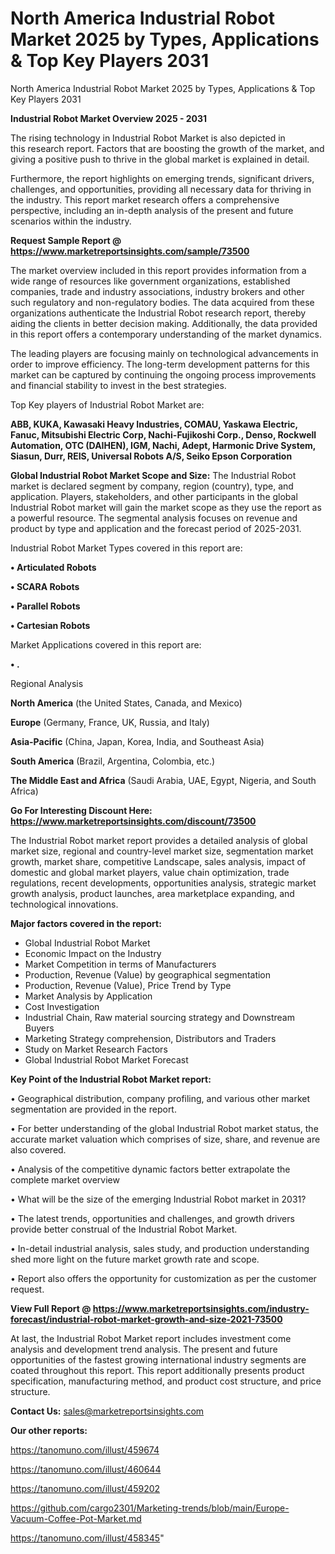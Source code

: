 # North America Industrial Robot Market 2025 by Types, Applications & Top Key Players 2031
North America Industrial Robot Market 2025 by Types, Applications & Top Key Players 2031

<Strong> Industrial Robot Market Overview 2025 - 2031</strong>

The rising technology in Industrial Robot Market is also depicted in this research report. Factors that are boosting the growth of the market, and giving a positive push to thrive in the global market is explained in detail.

Furthermore, the report highlights on emerging trends, significant drivers, challenges, and opportunities, providing all necessary data for thriving in the industry. This report market research offers a comprehensive perspective, including an in-depth analysis of the present and future scenarios within the industry.

<strong>Request Sample Report @ <a href=https://www.marketreportsinsights.com/sample/73500>https://www.marketreportsinsights.com/sample/73500</a></strong>

The market overview included in this report provides information from a wide range of resources like government organizations, established companies, trade and industry associations, industry brokers and other such regulatory and non-regulatory bodies. The data acquired from these organizations authenticate the Industrial Robot research report, thereby aiding the clients in better decision making. Additionally, the data provided in this report offers a contemporary understanding of the market dynamics.

The leading players are focusing mainly on technological advancements in order to improve efficiency. The long-term development patterns for this market can be captured by continuing the ongoing process improvements and financial stability to invest in the best strategies.

Top Key players of Industrial Robot Market are:

<strong>ABB, KUKA, Kawasaki Heavy Industries, COMAU, Yaskawa Electric, Fanuc, Mitsubishi Electric Corp, Nachi-Fujikoshi Corp., Denso, Rockwell Automation, OTC (DAIHEN), IGM, Nachi, Adept, Harmonic Drive System, Siasun, Durr, REIS, Universal Robots A/S, Seiko Epson Corporation</strong>

<strong><b>Global Industrial Robot Market Scope and Size:</b></strong>
The Industrial Robot market is declared segment by company, region (country), type, and application. Players, stakeholders, and other participants in the global Industrial Robot market will gain the market scope as they use the report as a powerful resource. The segmental analysis focuses on revenue and product by type and application and the forecast period of 2025-2031.

Industrial Robot Market Types covered in this report are:

<strong>• Articulated Robots

• SCARA Robots

• Parallel Robots

• Cartesian Robots</strong>

Market Applications covered in this report are:

<strong>• .</strong> 

Regional Analysis

<strong>North America</strong> (the United States, Canada, and Mexico)

<strong>Europe</strong> (Germany, France, UK, Russia, and Italy)

<strong>Asia-Pacific</strong> (China, Japan, Korea, India, and Southeast Asia)

<strong>South America</strong> (Brazil, Argentina, Colombia, etc.)

<strong>The Middle East and Africa</strong> (Saudi Arabia, UAE, Egypt, Nigeria, and South Africa)

<strong>Go For Interesting Discount Here: <a href=https://www.marketreportsinsights.com/discount/73500>https://www.marketreportsinsights.com/discount/73500</a></strong>

The Industrial Robot market report provides a detailed analysis of global market size, regional and country-level market size, segmentation market growth, market share, competitive Landscape, sales analysis, impact of domestic and global market players, value chain optimization, trade regulations, recent developments, opportunities analysis, strategic market growth analysis, product launches, area marketplace expanding, and technological innovations.

<strong><b>Major factors covered in the report:</b></strong>
<ul>
  <li>Global Industrial Robot Market </li>
  <li>Economic Impact on the Industry</li>
  <li>Market Competition in terms of Manufacturers</li>
  <li>Production, Revenue (Value) by geographical segmentation</li>
  <li>Production, Revenue (Value), Price Trend by Type</li>
  <li>Market Analysis by Application</li>
  <li>Cost Investigation</li>
  <li>Industrial Chain, Raw material sourcing strategy and Downstream Buyers</li>
  <li>Marketing Strategy comprehension, Distributors and Traders</li>
  <li>Study on Market Research Factors</li>
  <li>Global Industrial Robot Market Forecast</li>
</ul>

<strong><b>Key Point of the Industrial Robot Market report:</b></strong>

• Geographical distribution, company profiling, and various other market segmentation are provided in the report.

• For better understanding of the global Industrial Robot market status, the accurate market valuation which comprises of size, share, and revenue are also covered.

• Analysis of the competitive dynamic factors better extrapolate the complete market overview

• What will be the size of the emerging Industrial Robot market in 2031?

• The latest trends, opportunities and challenges, and growth drivers provide better construal of the Industrial Robot Market.

• In-detail industrial analysis, sales study, and production understanding shed more light on the future market growth rate and scope.

• Report also offers the opportunity for customization as per the customer request.

<strong><b>View Full Report @ <a href=https://www.marketreportsinsights.com/industry-forecast/industrial-robot-market-growth-and-size-2021-73500>https://www.marketreportsinsights.com/industry-forecast/industrial-robot-market-growth-and-size-2021-73500</a></b></strong>


At last, the Industrial Robot Market report includes investment come analysis and development trend analysis. The present and future opportunities of the fastest growing international industry segments are coated throughout this report. This report additionally presents product specification, manufacturing method, and product cost structure, and price structure.

<strong>Contact Us:</strong>
sales@marketreportsinsights.com

<strong>Our other reports:</strong>

<a href=https://tanomuno.com/illust/459674>https://tanomuno.com/illust/459674</a>

<a href=https://tanomuno.com/illust/460644>https://tanomuno.com/illust/460644</a>

<a href=https://tanomuno.com/illust/459202>https://tanomuno.com/illust/459202</a>

<a href=https://github.com/cargo2301/Marketing-trends/blob/main/Europe-Vacuum-Coffee-Pot-Market.md>https://github.com/cargo2301/Marketing-trends/blob/main/Europe-Vacuum-Coffee-Pot-Market.md</a>

<a href=https://tanomuno.com/illust/458345>https://tanomuno.com/illust/458345</a>"
